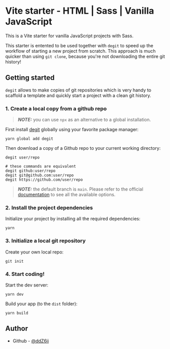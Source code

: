 # Vite starter - HTML | Sass | Vanilla JavaScript

This is a Vite starter for vanilla JavaScript projects with Sass.

This starter is entented to be used together with `degit` to speed up the workflow of starting a new project from scratch. This approach is much quicker than using `git clone`, because you're not downloading the entire git history!

## Getting started

`degit` allows to make copies of git repositories which is very handy to scaffold a template and quickly start a project with a clean git history.

### 1. Create a local copy from a github repo

> **_NOTE:_** you can use `npx` as an alternative to a global installation.

First install [degit](https://github.com/Rich-Harris/degit) globally using your favorite package manager:

```console
yarn global add degit
```

Then download a copy of a Github repo to your current working directory:

```console
degit user/repo

# these commands are equivalent
degit github:user/repo
degit git@github.com:user/repo
degit https://github.com/user/repo
```

> **_NOTE:_** the default branch is `main`. Please refer to the official [documentation](https://github.com/Rich-Harris/degit) to see all the available options.

### 2. Install the project dependencies

Initialize your project by installing all the required dependencies:

```console
yarn
```

### 3. Initialize a local git repository

Create your own local repo:

```console
git init
```

### 4. Start coding!

Start the dev server:

```console
yarn dev
```

Build your app (to the `dist` folder):

```console
yarn build
```

## Author

- Github - [@ddZ6ii](https://github.com/ddZ6ii)
